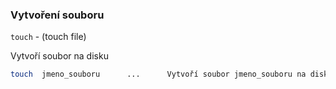 ### Vytvoření souboru

`touch` - (touch file)

Vytvoří soubor na disku

```bash
touch  jmeno_souboru      ...      Vytvoří soubor jmeno_souboru na disku.
```
